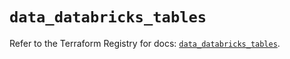 # `data_databricks_tables`

Refer to the Terraform Registry for docs: [`data_databricks_tables`](https://registry.terraform.io/providers/databricks/databricks/1.59.0/docs/data-sources/tables).
